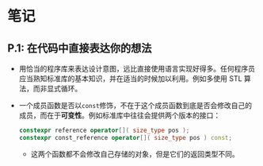 # 笔记

## P.1: 在代码中直接表达你的想法

- 用恰当的程序库来表达设计意图，远比直接使用语言实现好得多。任何程序员应当熟知标准库的基本知识，并在适当的时候加以利用。例如多使用 STL 算法，而非显式循环。
- 一个成员函数是否以`const`修饰，不在于这个成员函数到底是否会修改自己的成员，而在于**可变性**。例如标准库中往往会提供两个版本的接口：

    ```cpp
    constexpr reference operator[]( size_type pos );
    constexpr const_reference operator[]( size_type pos ) const;
    ```

  - 这两个函数都不会修改自己存储的对象，但是它们的返回类型不同。

##
